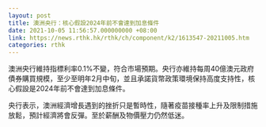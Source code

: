 ```yaml
---
layout: post
title: 澳洲央行：核心假設2024年前不會達到加息條件
date: 2021-10-05 11:56:57.000000000 +08:00
link: https://news.rthk.hk/rthk/ch/component/k2/1613547-20211005.htm
categories: rthk
---
```


澳洲央行維持指標利率0.1%不變，符合市場預期。央行亦維持每周40億澳元政府債券購買規模，至少至明年2月中旬，並且承諾貨幣政策環境保持高度支持性，核心假設是2024年前不會達到加息條件。

央行表示，澳洲經濟增長遇到的挫折只是暫時性，隨著疫苗接種率上升及限制措施放鬆，預計經濟將會反彈。至於薪酬及物價壓力仍然低迷。
